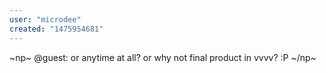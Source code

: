 ```yaml
---
user: "microdee"
created: "1475954681"
---
```


~np~<troll>
@guest: or anytime at all? or why not final product in vvvv? :P
</troll>~/np~
